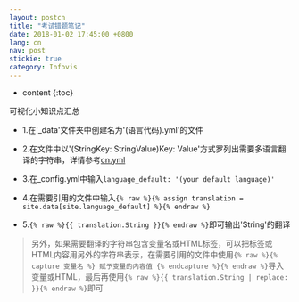 ```yaml
---
layout: postcn
title: "考试错题笔记"
date: 2018-01-02 17:45:00 +0800
lang: cn
nav: post
stickie: true
category: Infovis
---
```


* content
{:toc}

可视化小知识点汇总
<!-- more -->

- 1.在'_data'文件夹中创建名为'(语言代码).yml'的文件

- 2.在文件中以'(StringKey: StringValue)Key: Value'方式罗列出需要多语言翻译的字符串，详情参考[cn.yml][1]

- 3.在_config.yml中输入```language_default: '(your default language)'```

- 4.在需要引用的文件中输入```{% raw %}{% assign translation = site.data[site.language_default] %}{% endraw %}```

- 5.```{% raw %}{{ translation.String }}{% endraw %}```即可输出'String'的翻译

>另外，如果需要翻译的字符串包含变量名或HTML标签，可以把标签或HTML内容用另外的字符串表示，在需要引用的文件中使用```{% raw %}{% capture 变量名 %} 赋予变量的内容值 {% endcapture %}{% endraw %}```导入变量或HTML，最后再使用```{% raw %}{{ translation.String | replace: }}{% endraw %}```即可

[1]: https://github.com/joytou/joytou.github.io/blob/master/_data/cn.yml

